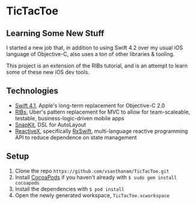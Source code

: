 # TicTacToe

## Learning Some New Stuff

I started a new job that, in addition to using Swift 4.2 over my usual iOS language of Objective-C, also uses a ton of other libraries & tooling.

This project is an extension of the RIBs tutorial, and is an attempt to learn some of these new iOS dev tools.

## Technologies

* [Swift 4.1](https://swift.org), Apple's long-term replacement for Objective-C 2.0
* [RIBs](https://github.com/uber/ribs), Uber's pattern replacement for MVC to allow for team-scaleable, testable, business-logic-driven mobile apps
* [SnapKit](http://snapkit.io//), DSL for AutoLayout
* [ReactiveX](http://reactivex.io), specifically [RxSwift](https://github.com/ReactiveX/RxSwift), multi-language reactive programming API to reduce dependence on state management

## Setup

1) Clone the repo `https://github.com/vsanthanam/TicTacToe.git`
2) Install [CocoaPods](https://cocoapods.org) if you haven't already with `$ sudo gem install cocoapods`
3) Install the dependencies with `$ pod install`
4) Open the newly generated workspace, `TicTacToe.xcworkspace`
